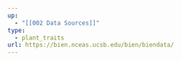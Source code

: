 ```yaml
---
up:
  - "[[002 Data Sources]]"
type:
  - plant_traits
url: https://bien.nceas.ucsb.edu/bien/biendata/
---
```


